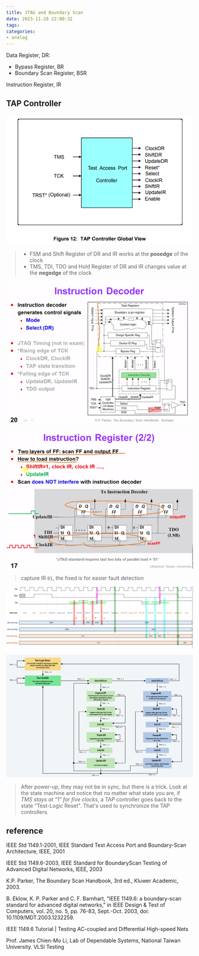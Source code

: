 ```yaml
---
title: JTAG and Boundary Scan
date: 2023-11-28 22:00:32
tags:
categories:
- analog
---
```


Data Register, DR:

- Bypass Register, BR
- Boundary Scan Register, BSR

Instruction Register, IR



##  TAP Controller

![image-20231128230836498](jtag/image-20231128230836498.png)

> - FSM and Shift Register of DR and IR works at the **posedge** of the clock
> - TMS, TDI, TDO and Hold Register of DR and IR changes value at the **negedge** of the clock

![image-20231201001606120](jtag/image-20231201001606120.png)

![image-20231201001813333](jtag/image-20231201001813333.png)

> capture IR `01`, the fixed is for easier fault detection



![image-20231129232443249](jtag/image-20231129232443249.png)

![image-20231129233218011](jtag/image-20231129233218011.png)

> After power-up, they may not be in sync, but there is a trick. Look at the state machine and notice that no matter what state you are, if *TMS stays at "1" for five clocks*, a TAP controller goes back to the state "Test-Logic Reset". That's used to synchronize the TAP controllers.



## reference

IEEE Std 1149.1-2001, IEEE Standard Test Access Port and Boundary-Scan Architecture, IEEE, 2001

IEEE Std 1149.6-2003, IEEE Standard for BoundaryScan Testing of Advanced Digital Networks, IEEE, 2003

K.P. Parker, The Boundary Scan Handbook, 3rd ed., Kluwer Academic, 2003.

B. Eklow, K. P. Parker and C. F. Barnhart, "IEEE 1149.6: a boundary-scan standard for advanced digital networks," in IEEE Design & Test of Computers, vol. 20, no. 5, pp. 76-83, Sept.-Oct. 2003, doi: 10.1109/MDT.2003.1232259.

IEEE 1149.6 Tutorial | Testing AC-coupled and Differential High-speed Nets

Prof. James Chien-Mo Li, Lab of Dependable Systems, National Taiwan University. VLSI Testing
